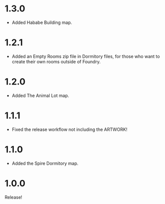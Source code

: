 # 1.3.0
- Added Hababe Building map.

# 1.2.1
- Added an Empty Rooms zip file in Dormitory files, for those who want to create their own rooms outside of Foundry.

# 1.2.0
- Added The Animal Lot map.

# 1.1.1
- Fixed the release workflow not including the ARTWORK!

# 1.1.0
- Added the Spire Dormitory map.

# 1.0.0
Release!
